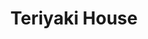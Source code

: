 ---
layout: place
title: "Teriyaki House"
permalink: /wisconsin/oak-creek/teriyaki-house.html
stateAbbr: WI
stateName: Wisconsin
cityName: Oak Creek
seo:
  name: "Teriyaki House"
  type: Restaurant
  links: https://www.teriyakigrillsushi.com/
description: "Looking for sushi in Oak Creek, Wisconsin? Check out Teriyaki House for a delightful Japanese dining experience. Enjoy a variety of sushi and other dishes in..."
place_id: ChIJe4HluCcVBYgRdSz3abdQ_EU
photos:
  - name: >-
      places/ChIJe4HluCcVBYgRdSz3abdQ_EU/photos/AeeoHcIqMvAKl8YUU-ZTW3bIt6Mot6oVmoWqtn_MDfubm5gfX4dT42_LH0YQyxKOz8p9ihrO7MCxKFkATEQVRbboxoyl0rTg4tdpVQgfGg4ZbSAEE16iGlpa-EOO9akkKJL2f-bouMLprK3EWeGpFmwk41rCBtgGxk6p3mxM4S0VfQdY_SH8h1pfPhjm1TEyIafX0LlKM5Q4htZ8t4CGLcT61uN2F3GH3AEcS2tH1B3kuNYP3geCIFPYl6TALg8IpZzSEHcM1Ar5XY24mbV79-CUHDvxRWhiGEINTCdwdfMtxhnemA
    widthPx: 1706
    heightPx: 1280
    authorAttributions:
      - displayName: Teriyaki House
        uri: https://maps.google.com/maps/contrib/116334349380963826015
        photoUri: >-
          https://lh3.googleusercontent.com/a/ACg8ocLRgIN2QefBR2pry_uMLT8K8_1fLfnliyGx3bi8ML6LGhgwYg=s100-p-k-no-mo
    flagContentUri: >-
      https://www.google.com/local/imagery/report/?cb_client=maps_api_places.places_api&image_key=!1e10!2sAF1QipNdOacdtUMPq6goM778YZ96hJZ1vSnLUowF5yhJ&hl=en-US
    googleMapsUri: >-
      https://www.google.com/maps/place//data=!3m4!1e2!3m2!1sAF1QipNdOacdtUMPq6goM778YZ96hJZ1vSnLUowF5yhJ!2e10!4m2!3m1!1s0x88051527b8e5817b:0x45fc50b769f72c75
  - name: >-
      places/ChIJe4HluCcVBYgRdSz3abdQ_EU/photos/AeeoHcJq1JRFOw40x7qalOnXcMjXOWBhthxa4P2pFPELzUchOF1e1Zwqm0S0foqXEU--7coL2qFwrM5n7Z2bCIfKWujt2-F37HEn8KBP8FlQ0y_jJ6LVpsMl_MogFFUKd7AAGtiDgVO97lxzVw8Q_cSg0_afyxbwkrkmySyD-0YAyrIs4KyANcqOK2qf56FQLGgPU3Uj5Id02DsoCLFpbEjFamWBfvqt_6fB0OXdOt5Je191RA6tGdmkTXFvy2T4-5ZVLt2Ak_dYOjs9UBNpbPZkJl3Tb32FycsJSCEHheF58r6TNg
    widthPx: 4032
    heightPx: 3024
    authorAttributions:
      - displayName: Teriyaki House
        uri: https://maps.google.com/maps/contrib/116334349380963826015
        photoUri: >-
          https://lh3.googleusercontent.com/a/ACg8ocLRgIN2QefBR2pry_uMLT8K8_1fLfnliyGx3bi8ML6LGhgwYg=s100-p-k-no-mo
    flagContentUri: >-
      https://www.google.com/local/imagery/report/?cb_client=maps_api_places.places_api&image_key=!1e10!2sAF1QipNX72Ezhl2S4kCJenSaT52nyfKV-yvdyit7TNLb&hl=en-US
    googleMapsUri: >-
      https://www.google.com/maps/place//data=!3m4!1e2!3m2!1sAF1QipNX72Ezhl2S4kCJenSaT52nyfKV-yvdyit7TNLb!2e10!4m2!3m1!1s0x88051527b8e5817b:0x45fc50b769f72c75
  - name: >-
      places/ChIJe4HluCcVBYgRdSz3abdQ_EU/photos/AeeoHcKERWMKhykVmKln84QzRjfv1-jy_PaDLXI1NoMU-f34hBe-ZgswgkIuf8F6GEE5Ib33GkDNXotPTzV3lEURMuh2i-M3-ODNTOTtmbwxTNrCjuMq-IUsGm2Xhf2Nsw5ue_s8ntob4-0uRVd_xA1ObrmN6cPVN7dpfagUwbqWL19r5_WNEGP_oX5uYrbJ1D2FTxNDnhU6nEKyL-Tz-gMA_Oh6oCsXndYBLV9psdRtBQm_v1-r3RXx1y_mvtfY6zTP4Pp_4W5MvcoBHNP_10rz3zd353_GVcwIYCr2IWLuZ5gYqg
    widthPx: 1216
    heightPx: 906
    authorAttributions:
      - displayName: Teriyaki House
        uri: https://maps.google.com/maps/contrib/116334349380963826015
        photoUri: >-
          https://lh3.googleusercontent.com/a/ACg8ocLRgIN2QefBR2pry_uMLT8K8_1fLfnliyGx3bi8ML6LGhgwYg=s100-p-k-no-mo
    flagContentUri: >-
      https://www.google.com/local/imagery/report/?cb_client=maps_api_places.places_api&image_key=!1e10!2sAF1QipPf3iubbmXLggjqm279RY-PmjbH64A26v_edBuZ&hl=en-US
    googleMapsUri: >-
      https://www.google.com/maps/place//data=!3m4!1e2!3m2!1sAF1QipPf3iubbmXLggjqm279RY-PmjbH64A26v_edBuZ!2e10!4m2!3m1!1s0x88051527b8e5817b:0x45fc50b769f72c75
  - name: >-
      places/ChIJe4HluCcVBYgRdSz3abdQ_EU/photos/AeeoHcJI4osfL5WhjnaQzkLlD1vOhAuribzT1ZCS1JfVb2DzbxjspZ9986G_m1gcF3vHkiwhsM3MwQJIapJ6bF8NE0l5Kz2ZTe6FBtPT0xf4MwsM52H_OjJzdN8QaMHROUMFOF_rqNgmUiJyZorUmUodTzpV89mxp4lgF5rnOzzVOPCpc7eB7VkxLLvD64Aasn4r8uSs-n36ihuIVzR-ifviXmBMy5GSMpL-s0DPQ0TDjGfBG4CFzIu7oOhsgKRzdVqmom-pw5MOhl1N-t-RIuvSyUOtaUIGQcjJZI6qzsjV-n6nyg
    widthPx: 3510
    heightPx: 4680
    authorAttributions:
      - displayName: Teriyaki House
        uri: https://maps.google.com/maps/contrib/116334349380963826015
        photoUri: >-
          https://lh3.googleusercontent.com/a/ACg8ocLRgIN2QefBR2pry_uMLT8K8_1fLfnliyGx3bi8ML6LGhgwYg=s100-p-k-no-mo
    flagContentUri: >-
      https://www.google.com/local/imagery/report/?cb_client=maps_api_places.places_api&image_key=!1e10!2sAF1QipPQ7qnOLEAUx7Vq_gipoW3HrXy4loaHfVh34Kef&hl=en-US
    googleMapsUri: >-
      https://www.google.com/maps/place//data=!3m4!1e2!3m2!1sAF1QipPQ7qnOLEAUx7Vq_gipoW3HrXy4loaHfVh34Kef!2e10!4m2!3m1!1s0x88051527b8e5817b:0x45fc50b769f72c75
  - name: >-
      places/ChIJe4HluCcVBYgRdSz3abdQ_EU/photos/AeeoHcKBSRu1wnLRL-uOBEIiFTyHG2k8qEw7hnIfanFuv0duN-G3KNTPiicx_ldT8JMh0USBIdfBsURteogc4A29qW5I-jczkhT9vG2Hl1n2FwGc0zq8_allZobQlImdH9YE5LW0wWt9jPXuxtTYUoB-7XHJucjKKPvcZekDtzGUx_dEfRXHgBeSeSMlUMkyOcweKFgI7jfjWxUfj-Wdv7fKbr1DNIM-SSxWePWJcf9MTgOOZB4VXf3iYjG0A8G5yHr_Q9l_mPaIqbc6Vnm1sgFdVXJ4AMhk5pAv7Hzm1wknqAmrbA
    widthPx: 691
    heightPx: 622
    authorAttributions:
      - displayName: Teriyaki House
        uri: https://maps.google.com/maps/contrib/116334349380963826015
        photoUri: >-
          https://lh3.googleusercontent.com/a/ACg8ocLRgIN2QefBR2pry_uMLT8K8_1fLfnliyGx3bi8ML6LGhgwYg=s100-p-k-no-mo
    flagContentUri: >-
      https://www.google.com/local/imagery/report/?cb_client=maps_api_places.places_api&image_key=!1e10!2sAF1QipMEffuC2ob-YxUMwpxHb5X8qLzGox_9jS9IXK-8&hl=en-US
    googleMapsUri: >-
      https://www.google.com/maps/place//data=!3m4!1e2!3m2!1sAF1QipMEffuC2ob-YxUMwpxHb5X8qLzGox_9jS9IXK-8!2e10!4m2!3m1!1s0x88051527b8e5817b:0x45fc50b769f72c75
  - name: >-
      places/ChIJe4HluCcVBYgRdSz3abdQ_EU/photos/AeeoHcLxVutAwis0cp-Sod2EkKfqJMVv-9yM_3LzuhdSl6kO6hVldoybU1CqXNqocG7tNRb3_89zd9oKK22Wrkw6JRkhIxHihATf0OIziaciCvP_NMTmLvS_m7nqT1KmtjyteraFHbsDEP5fSM9gmpOCbJZF_EH_6zs1OTSNB5zkkyqPR7T8g0QKKOH8ASyuaaPAl9QuzIKJ4iooODQBpk-U7MmVcuuo3HYbw4JrRm-0oKIYPZGALl3Fv_HtwaC9rxcXaVM8K4berOjRnCvCDHsFEw9THSakhvf75troASP-55VuZ1lKXvnP4GXKAQM-6TArmZrrpUD8KbMG6xgQpB9gfT5ayymo9RmB9njHaxb7WkCZtmrPDDNOmLC4_VGxld2cz40ix12sI5Jj5DK2bHacB5kbDcopXw77YzJMNARjvuPO_nxd
    widthPx: 3600
    heightPx: 4800
    authorAttributions:
      - displayName: Talitha
        uri: https://maps.google.com/maps/contrib/111978910893805140816
        photoUri: >-
          https://lh3.googleusercontent.com/a/ACg8ocKjbxS8MtCMGvBnN7BLhyznkIWE4HFK-T3S1SQO2tvaNV9XXKk=s100-p-k-no-mo
    flagContentUri: >-
      https://www.google.com/local/imagery/report/?cb_client=maps_api_places.places_api&image_key=!1e10!2sCIHM0ogKEICAgMDAy6H2lQE&hl=en-US
    googleMapsUri: >-
      https://www.google.com/maps/place//data=!3m4!1e2!3m2!1sCIHM0ogKEICAgMDAy6H2lQE!2e10!4m2!3m1!1s0x88051527b8e5817b:0x45fc50b769f72c75
  - name: >-
      places/ChIJe4HluCcVBYgRdSz3abdQ_EU/photos/AeeoHcJQvdd4kaKo5U5l8JlOTxqoAFor07Tdm_6C16hhx0fBr6aZZ__1g4hlkr2FjmWf9DBLT0eZ-xsUjABuUTaOCciYESv6hwdlc0MW_c4slquudfiR64P_isyysc2v-wLAM5AJj3i2upPPFRU0MSIUa2OeWf4dhEt-zBdNabuEjeqAJdPKB_YVWdlAnrUZDjHn5QFry1zM9cFfpVX2-cBfr-shdc-UY00NW4OdBO2ze3okdTUrvB_qcsUPhn6DuLa75Z5cgFrg5d2naTh_aF0HQroeIhbIvUrlK9Xlkbd5nmARl9lgxfqTiW2yVh4DKv1N0WIpzZJy04mdKVx-WuNDZKPS3rScGXNVA5K779krQVXmgCrLtLe_Nqf_L5KBC4sw5LfTzOfxZulQi0cEN7EisO7crbItdSGnUUtxNXQOcLc0LTdC
    widthPx: 3600
    heightPx: 4800
    authorAttributions:
      - displayName: Talitha
        uri: https://maps.google.com/maps/contrib/111978910893805140816
        photoUri: >-
          https://lh3.googleusercontent.com/a/ACg8ocKjbxS8MtCMGvBnN7BLhyznkIWE4HFK-T3S1SQO2tvaNV9XXKk=s100-p-k-no-mo
    flagContentUri: >-
      https://www.google.com/local/imagery/report/?cb_client=maps_api_places.places_api&image_key=!1e10!2sCIHM0ogKEICAgMDAy6H2pQE&hl=en-US
    googleMapsUri: >-
      https://www.google.com/maps/place//data=!3m4!1e2!3m2!1sCIHM0ogKEICAgMDAy6H2pQE!2e10!4m2!3m1!1s0x88051527b8e5817b:0x45fc50b769f72c75
  - name: >-
      places/ChIJe4HluCcVBYgRdSz3abdQ_EU/photos/AeeoHcKIsJyY3_0zf1zNwZ7iv56jJQGozcoyyP30GiULR21KIV8ZVqEFyVI-5H6bvrx8FinFrlCGp3-S2UJf6AFP44e0itGt_OGrQkFDGJ-6D1tdrAhp0r8Ihi3NvLnySyAvmPeF5vDa9LNsEQP7nw9qN70AIBffii8tohfu0gePfprnkYytMKw9mwyE4qygIyo0BfGVdFS764L6639CSBHPd9w_xJjldSsn10G7m0bEjcQ0Pzhjg3hkqD_mekNj8J2UfeWruKmO2LPqQ3fMD92sPWOk_bMw35pazY4Qvk0_VLRqSQ
    widthPx: 3511
    heightPx: 3934
    authorAttributions:
      - displayName: Teriyaki House
        uri: https://maps.google.com/maps/contrib/116334349380963826015
        photoUri: >-
          https://lh3.googleusercontent.com/a/ACg8ocLRgIN2QefBR2pry_uMLT8K8_1fLfnliyGx3bi8ML6LGhgwYg=s100-p-k-no-mo
    flagContentUri: >-
      https://www.google.com/local/imagery/report/?cb_client=maps_api_places.places_api&image_key=!1e10!2sAF1QipO5PT0sxBwWfsLuo9MBmRyApvQSAyXbzXjLDR4y&hl=en-US
    googleMapsUri: >-
      https://www.google.com/maps/place//data=!3m4!1e2!3m2!1sAF1QipO5PT0sxBwWfsLuo9MBmRyApvQSAyXbzXjLDR4y!2e10!4m2!3m1!1s0x88051527b8e5817b:0x45fc50b769f72c75
  - name: >-
      places/ChIJe4HluCcVBYgRdSz3abdQ_EU/photos/AeeoHcJYV2487UuLQKwn-gfVM9hU5m5sgQ8zxRd_tunty7y3GC1UcjNItgkErpbTm4oXnC9KvvmWmLKzn1gKS-tDHglCZOEHt6QYc-EPlsqp39BEU7Pt9M7FyHmE7EN1gosncEsGtk5Yabt_JIAaV5lKfRtVCrfuHOq07iBDVyrct5bCQKZ63Wxd2mru-kLbCozQacPT8JFTFI1-3YFk-cmX38XGeqAqVbuavA6v9BIsfjghISwfmB5U29gz_4-qPk_-kXmsagfq6m57Krp_J037ef6Zqzkc0k3yawpqBT2nrlZtIg
    widthPx: 3726
    heightPx: 2790
    authorAttributions:
      - displayName: Teriyaki House
        uri: https://maps.google.com/maps/contrib/116334349380963826015
        photoUri: >-
          https://lh3.googleusercontent.com/a/ACg8ocLRgIN2QefBR2pry_uMLT8K8_1fLfnliyGx3bi8ML6LGhgwYg=s100-p-k-no-mo
    flagContentUri: >-
      https://www.google.com/local/imagery/report/?cb_client=maps_api_places.places_api&image_key=!1e10!2sAF1QipOguuY66MFrOZ82NjexUVK6dp-DzxNF4CejBPzf&hl=en-US
    googleMapsUri: >-
      https://www.google.com/maps/place//data=!3m4!1e2!3m2!1sAF1QipOguuY66MFrOZ82NjexUVK6dp-DzxNF4CejBPzf!2e10!4m2!3m1!1s0x88051527b8e5817b:0x45fc50b769f72c75
  - name: >-
      places/ChIJe4HluCcVBYgRdSz3abdQ_EU/photos/AeeoHcLvD-AxKFyeYxpn-Yw9tRvghJCLxxVJLsPq0oARYmYWJvYfkZeygw4Un0U69J1wriIPaq3YT6ZYcikCt9ixF826T2CbQZvad9bdg4XOODjILvOa8YK4oDb2e4J_SbwgVpSNgaHKMlC_ZT0b7mZtV5F5OEwgVQChlq7veU_wFN1ffXaluJtWmAZCvMIOEs3m_CsHq0VCyNaIT4lg4fZF8uIJzlvej45AqdEXSD6BmMCpEbNTiungtE_7NO0e7uYNL7E5zw-BUJjTl5kgiJXvU-OqYx5V1urq-uq4xsdq94303eVIA_i1lED_rqlZ7kL58CFSFNkFtSiExLHBqLRMiAS8fGsTk9GXngmoIxCI6lOCkxxv0XEV4m9LCRTjZXHqa_9Ind5kn-3zNECfGwZtjOpvQkmDiio-6CYHcf6_jeC3EA
    widthPx: 2048
    heightPx: 1536
    authorAttributions:
      - displayName: Kielcell Konsonants
        uri: https://maps.google.com/maps/contrib/105152642106880174037
        photoUri: >-
          https://lh3.googleusercontent.com/a-/ALV-UjV2NjGmLBV5x0nXNPv65-nOLyKKffbRhOFQGtCOIRLg_3eEXhHT=s100-p-k-no-mo
    flagContentUri: >-
      https://www.google.com/local/imagery/report/?cb_client=maps_api_places.places_api&image_key=!1e10!2sCIHM0ogKEICAgIC9vcfheA&hl=en-US
    googleMapsUri: >-
      https://www.google.com/maps/place//data=!3m4!1e2!3m2!1sCIHM0ogKEICAgIC9vcfheA!2e10!4m2!3m1!1s0x88051527b8e5817b:0x45fc50b769f72c75
address: 140 E Drexel Ave, Oak Creek, WI 53154, USA
street: 140 E Drexel Ave
city: Oak Creek
state: WI
zip: '53154'
country: USA
neighborhood: null
latitude: '42.901565'
longitude: '-87.910016'
accessibility_options:
  wheelchairAccessibleParking: true
  wheelchairAccessibleEntrance: true
  wheelchairAccessibleRestroom: true
  wheelchairAccessibleSeating: true
business_status: OPERATIONAL
name: Teriyaki House
google_maps_links:
  directionsUri: >-
    https://www.google.com/maps/dir//''/data=!4m7!4m6!1m1!4e2!1m2!1m1!1s0x88051527b8e5817b:0x45fc50b769f72c75!3e0
  placeUri: https://maps.google.com/?cid=5042994431435156597
  writeAReviewUri: >-
    https://www.google.com/maps/place//data=!4m3!3m2!1s0x88051527b8e5817b:0x45fc50b769f72c75!12e1
  reviewsUri: >-
    https://www.google.com/maps/place//data=!4m4!3m3!1s0x88051527b8e5817b:0x45fc50b769f72c75!9m1!1b1
  photosUri: >-
    https://www.google.com/maps/place//data=!4m3!3m2!1s0x88051527b8e5817b:0x45fc50b769f72c75!10e5
primary_type: Japanese Restaurant
opening_hours:
  regular: null
  current: null
secondary_opening_hours:
  regular:
    weekdayDescriptions: null
    type: null
  current:
    weekdayDescriptions: null
    type: null
phone: (414) 574-0097
price_level: PRICE_LEVEL_MODERATE
price_range: $10 &ndash; $20
rating: '4.5'
rating_count: 177
website: https://www.teriyakigrillsushi.com/
reviews:
  - name: >-
      places/ChIJe4HluCcVBYgRdSz3abdQ_EU/reviews/ChZDSUhNMG9nS0VJQ0FnTURBeTg2dmJ3EAE
    relativePublishTimeDescription: a month ago
    rating: 5
    text:
      text: >-
        It's a recommended place to go if you miss Japanese tempura or Japanese
        food and Chinese food!


        In that day, I got mushroom clear soup, vegetable fried rice, and my
        partner had seafood udon, which comes with tempura, and they have better
        deals if you come during lunch. I like it because they provide
        alternative vegetarian options and you can eat Tempura here, which I
        missed in LA.


        P.s. : Because they don't provide chopsticks, chili oil, or small bowls
        on the table, you can ask the person serving you there to give them to
        you. And they have a limited drinks menu, mostly cans / bottled drink so
        I ended up ordered just ice and water.
      languageCode: en
    originalText:
      text: >-
        It's a recommended place to go if you miss Japanese tempura or Japanese
        food and Chinese food!


        In that day, I got mushroom clear soup, vegetable fried rice, and my
        partner had seafood udon, which comes with tempura, and they have better
        deals if you come during lunch. I like it because they provide
        alternative vegetarian options and you can eat Tempura here, which I
        missed in LA.


        P.s. : Because they don't provide chopsticks, chili oil, or small bowls
        on the table, you can ask the person serving you there to give them to
        you. And they have a limited drinks menu, mostly cans / bottled drink so
        I ended up ordered just ice and water.
      languageCode: en
    authorAttribution:
      displayName: Talitha
      uri: https://www.google.com/maps/contrib/111978910893805140816/reviews
      photoUri: >-
        https://lh3.googleusercontent.com/a/ACg8ocKjbxS8MtCMGvBnN7BLhyznkIWE4HFK-T3S1SQO2tvaNV9XXKk=s128-c0x00000000-cc-rp-mo-ba4
    publishTime: '2025-02-18T19:13:51.311554Z'
    flagContentUri: >-
      https://www.google.com/local/review/rap/report?postId=ChZDSUhNMG9nS0VJQ0FnTURBeTg2dmJ3EAE&d=17924085&t=1
    googleMapsUri: >-
      https://www.google.com/maps/reviews/data=!4m6!14m5!1m4!2m3!1sChZDSUhNMG9nS0VJQ0FnTURBeTg2dmJ3EAE!2m1!1s0x88051527b8e5817b:0x45fc50b769f72c75
  - name: >-
      places/ChIJe4HluCcVBYgRdSz3abdQ_EU/reviews/ChdDSUhNMG9nS0VJQ0FnSURmenRxSThBRRAB
    relativePublishTimeDescription: 3 months ago
    rating: 5
    text:
      text: >-
        Tiny lil spot we found venturing out in the area. Good food, the sushi
        was welly put together and the Teriyaki plates were fresh with a good
        variety of veggies and chunks of chicken
      languageCode: en
    originalText:
      text: >-
        Tiny lil spot we found venturing out in the area. Good food, the sushi
        was welly put together and the Teriyaki plates were fresh with a good
        variety of veggies and chunks of chicken
      languageCode: en
    authorAttribution:
      displayName: azarithlife
      uri: https://www.google.com/maps/contrib/115435867427525114206/reviews
      photoUri: >-
        https://lh3.googleusercontent.com/a-/ALV-UjXfl5RGBoZbDt6--2uqyU222SNLC4lVHlTyrWy6jkBa7oDHNlY_=s128-c0x00000000-cc-rp-mo-ba3
    publishTime: '2025-01-06T15:54:11.084850Z'
    flagContentUri: >-
      https://www.google.com/local/review/rap/report?postId=ChdDSUhNMG9nS0VJQ0FnSURmenRxSThBRRAB&d=17924085&t=1
    googleMapsUri: >-
      https://www.google.com/maps/reviews/data=!4m6!14m5!1m4!2m3!1sChdDSUhNMG9nS0VJQ0FnSURmenRxSThBRRAB!2m1!1s0x88051527b8e5817b:0x45fc50b769f72c75
  - name: >-
      places/ChIJe4HluCcVBYgRdSz3abdQ_EU/reviews/ChdDSUhNMG9nS0VJQ0FnTUR3NmUzeTNBRRAB
    relativePublishTimeDescription: 2 weeks ago
    rating: 5
    text:
      text: >-
        One of the guys wanted to try this one. We all ate in and it was
        freaking delicious. They give you more than enough to fill your belly
        and maybe enough for a friend. To be fair I was the only to have their
        sushi and it was decent as well. Sadly no adult beverages but don’t let
        sway you. Dining area is really small with enough for maybe 15 people.
      languageCode: en
    originalText:
      text: >-
        One of the guys wanted to try this one. We all ate in and it was
        freaking delicious. They give you more than enough to fill your belly
        and maybe enough for a friend. To be fair I was the only to have their
        sushi and it was decent as well. Sadly no adult beverages but don’t let
        sway you. Dining area is really small with enough for maybe 15 people.
      languageCode: en
    authorAttribution:
      displayName: John kyler
      uri: https://www.google.com/maps/contrib/109757982456095862800/reviews
      photoUri: >-
        https://lh3.googleusercontent.com/a-/ALV-UjU_sNm4SxVTPBJtQu_j9yelgJDWIV_PzrzvQ9DMkLQrsTv2fnxghQ=s128-c0x00000000-cc-rp-mo-ba5
    publishTime: '2025-03-26T21:35:58.089861Z'
    flagContentUri: >-
      https://www.google.com/local/review/rap/report?postId=ChdDSUhNMG9nS0VJQ0FnTUR3NmUzeTNBRRAB&d=17924085&t=1
    googleMapsUri: >-
      https://www.google.com/maps/reviews/data=!4m6!14m5!1m4!2m3!1sChdDSUhNMG9nS0VJQ0FnTUR3NmUzeTNBRRAB!2m1!1s0x88051527b8e5817b:0x45fc50b769f72c75
  - name: >-
      places/ChIJe4HluCcVBYgRdSz3abdQ_EU/reviews/ChZDSUhNMG9nS0VJQ0FnSUMzM0tha2JBEAE
    relativePublishTimeDescription: 5 months ago
    rating: 4
    text:
      text: >-
        Went with my boyfriend, the food was good but wasn't anything
        spectacular. There was only two employees so our waters were not
        refilled often, but overall a cute little hole in the wall. 4.5/5
        overall
      languageCode: en
    originalText:
      text: >-
        Went with my boyfriend, the food was good but wasn't anything
        spectacular. There was only two employees so our waters were not
        refilled often, but overall a cute little hole in the wall. 4.5/5
        overall
      languageCode: en
    authorAttribution:
      displayName: Alexia
      uri: https://www.google.com/maps/contrib/116614726275652839960/reviews
      photoUri: >-
        https://lh3.googleusercontent.com/a-/ALV-UjUxF5m-HgZ1lWrrwVJF_grqAYQRebxlvaW2nk9ak-XixispqGI=s128-c0x00000000-cc-rp-mo-ba3
    publishTime: '2024-11-03T19:24:43.176809Z'
    flagContentUri: >-
      https://www.google.com/local/review/rap/report?postId=ChZDSUhNMG9nS0VJQ0FnSUMzM0tha2JBEAE&d=17924085&t=1
    googleMapsUri: >-
      https://www.google.com/maps/reviews/data=!4m6!14m5!1m4!2m3!1sChZDSUhNMG9nS0VJQ0FnSUMzM0tha2JBEAE!2m1!1s0x88051527b8e5817b:0x45fc50b769f72c75
  - name: >-
      places/ChIJe4HluCcVBYgRdSz3abdQ_EU/reviews/ChdDSUhNMG9nS0VJQ0FnSUQtdTV6YS1RRRAB
    relativePublishTimeDescription: 4 weeks ago
    rating: 5
    text:
      text: >-
        The food at this place is really flavourful! I have had a lot of sushi
        around this area and this is definitely the most tasty! The sushi was
        really fresh and their steak teriyaki was better than I have had at
        Hibachi! My go to here is the shrimp lo mein, the fried noodles are to
        die for! This restaurant has quickly become one of my favorites! Would
        recommend for dine in or take out!
      languageCode: en
    originalText:
      text: >-
        The food at this place is really flavourful! I have had a lot of sushi
        around this area and this is definitely the most tasty! The sushi was
        really fresh and their steak teriyaki was better than I have had at
        Hibachi! My go to here is the shrimp lo mein, the fried noodles are to
        die for! This restaurant has quickly become one of my favorites! Would
        recommend for dine in or take out!
      languageCode: en
    authorAttribution:
      displayName: Brianna Grace
      uri: https://www.google.com/maps/contrib/102493649937970783033/reviews
      photoUri: >-
        https://lh3.googleusercontent.com/a-/ALV-UjXN6b038dHyxvINGKu_350oaXW7pws0xc5a_YAYQPhsmrvGqN5o=s128-c0x00000000-cc-rp-mo-ba4
    publishTime: '2025-03-16T01:39:44.494045Z'
    flagContentUri: >-
      https://www.google.com/local/review/rap/report?postId=ChdDSUhNMG9nS0VJQ0FnSUQtdTV6YS1RRRAB&d=17924085&t=1
    googleMapsUri: >-
      https://www.google.com/maps/reviews/data=!4m6!14m5!1m4!2m3!1sChdDSUhNMG9nS0VJQ0FnSUQtdTV6YS1RRRAB!2m1!1s0x88051527b8e5817b:0x45fc50b769f72c75
parking_options:
  freeParkingLot: true
  freeStreetParking: true
  valetParking: false
payment_options:
  acceptsCreditCards: true
  acceptsDebitCards: true
  acceptsCashOnly: false
  acceptsNfc: true
allow_dogs: null
curbside_pickup: null
delivery: true
dine_in: true
good_for_children: true
good_for_groups: null
good_for_sports: false
live_music: false
menu_for_children: null
outdoor_seating: false
reservable: true
restroom: true
serves_beer: false
serves_breakfast: null
serves_brunch: false
serves_cocktails: false
serves_coffee: false
serves_dinner: true
serves_dessert: null
serves_lunch: true
serves_vegetarian_food: true
serves_wine: false
takeout: true
summary: null

---